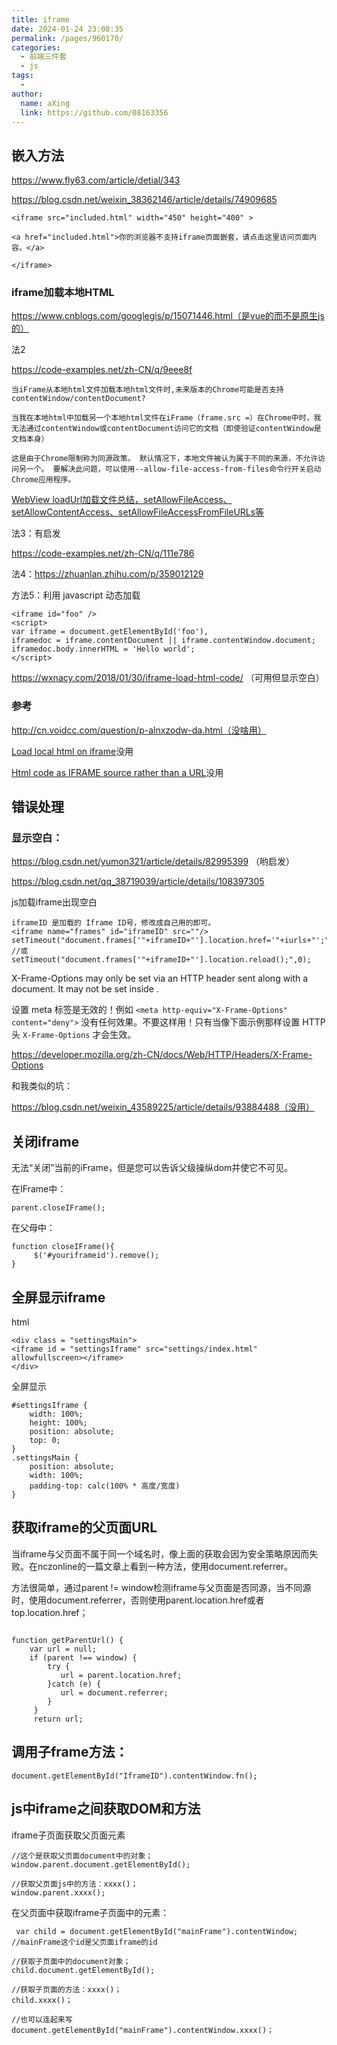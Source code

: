 ```yaml
---
title: iframe
date: 2024-01-24 23:08:35
permalink: /pages/960170/
categories:
  - 前端三件套
  - js
tags:
  - 
author: 
  name: aXing
  link: https://github.com/08163356
---
```


## 嵌入方法



https://www.fly63.com/article/detial/343

https://blog.csdn.net/weixin_38362146/article/details/74909685

```
<iframe src="included.html" width="450" height="400" >

<a href="included.html">你的浏览器不支持iframe页面嵌套，请点击这里访问页面内容。</a>

</iframe>
```

### iframe加载本地HTML

https://www.cnblogs.com/googlegis/p/15071446.html（是vue的而不是原生js的）

法2

https://code-examples.net/zh-CN/q/9eee8f

```
当iFrame从本地html文件加载本地html文件时,未来版本的Chrome可能是否支持contentWindow/contentDocument?

当我在本地html中加载另一个本地html文件在iFrame（frame.src =）在Chrome中时，我无法通过contentWindow或contentDocument访问它的文档（即使验证contentWindow是文档本身）

这是由于Chrome限制称为同源政策。 默认情况下，本地文件被认为属于不同的来源，不允许访问另一个。 要解决此问题，可以使用--allow-file-access-from-files命令行开关启动Chrome应用程序。
```

[WebView loadUrl加载文件总结，setAllowFileAccess、setAllowContentAccess、setAllowFileAccessFromFileURLs等](https://blog.csdn.net/tabactivity/article/details/116603978)

法3：有启发

https://code-examples.net/zh-CN/q/111e786



法4：https://zhuanlan.zhihu.com/p/359012129

方法5：利用 javascript 动态加载

```
<iframe id="foo" />
<script>
var iframe = document.getElementById('foo'),
iframedoc = iframe.contentDocument || iframe.contentWindow.document;
iframedoc.body.innerHTML = 'Hello world';
</script>
```

https://wxnacy.com/2018/01/30/iframe-load-html-code/ （可用但显示空白）



### 参考

http://cn.voidcc.com/question/p-alnxzodw-da.html（没啥用）

[Load local html on iframe](https://stackoverflow.com/questions/42393063/load-local-html-on-iframe)没用

[Html code as IFRAME source rather than a URL](https://stackoverflow.com/questions/6102636/html-code-as-iframe-source-rather-than-a-url)没用

## 错误处理

### 显示空白：

https://blog.csdn.net/yumon321/article/details/82995399 （哟启发）

https://blog.csdn.net/qq_38719039/article/details/108397305

js加载iframe出现空白

```
iframeID 是加载的 Iframe ID号，修改成自己用的即可。
<iframe name="frames" id="iframeID" src=""/>
setTimeout("document.frames['"+iframeID+"'].location.href='"+iurls+"';",0);
//或
setTimeout("document.frames['"+iframeID+"'].location.reload();",0);
```



X-Frame-Options may only be set via an HTTP header sent along with a document. It may not be set inside <meta>.

设置 meta 标签是无效的！例如 `<meta http-equiv="X-Frame-Options" content="deny">` 没有任何效果。不要这样用！只有当像下面示例那样设置 HTTP 头 `X-Frame-Options` 才会生效。

https://developer.mozilla.org/zh-CN/docs/Web/HTTP/Headers/X-Frame-Options

和我类似的坑：

https://blog.csdn.net/weixin_43589225/article/details/93884488（没用）



## 关闭iframe

无法“关闭”当前的iFrame，但是您可以告诉父级操纵dom并使它不可见。

在IFrame中：

```
parent.closeIFrame();
```

在父母中：

```
function closeIFrame(){
     $('#youriframeid').remove();
}
```

## 全屏显示iframe

html

```
<div class = "settingsMain">
<iframe id = "settingsIframe" src="settings/index.html" allowfullscreen></iframe>
</div>
```

全屏显示

```
#settingsIframe {
    width: 100%;
    height: 100%;
    position: absolute;
    top: 0;
}
.settingsMain {
    position: absolute;
    width: 100%;
    padding-top: calc(100% * 高度/宽度)
}
```





## 获取iframe的父页面URL

当iframe与父页面不属于同一个域名时，像上面的获取会因为安全策略原因而失败。在nczonline的一篇文章上看到一种方法，使用document.referrer。 

方法很简单，通过parent != window检测iframe与父页面是否同源，当不同源时，使用document.referrer，否则使用parent.location.href或者top.location.href；

```

function getParentUrl() { 
    var url = null;
    if (parent !== window) { 
        try {
           url = parent.location.href; 
        }catch (e) { 
           url = document.referrer; 
        } 
     }
     return url;
```

## 调用子frame方法：

```
document.getElementById("IframeID").contentWindow.fn();
```

## js中iframe之间获取DOM和方法

iframe子页面获取父页面元素

```
//这个是获取父页面document中的对象；
window.parent.document.getElementById();

//获取父页面js中的方法：xxxx()；
window.parent.xxxx();
```

在父页面中获取iframe子页面中的元素：

```
 var child = document.getElementById("mainFrame").contentWindow;	 //mainFrame这个id是父页面iframe的id

//获取子页面中的document对象；
child.document.getElementById();

//获取子页面的方法：xxxx()；
child.xxxx()；

//也可以连起来写
document.getElementById("mainFrame").contentWindow.xxxx()；
```

